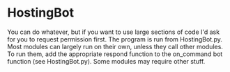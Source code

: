# HostingBot
You can do whatever, but if you want to use large sections of code I'd ask for you to request permission first. 
The program is run from HostingBot.py. Most modules can largely run on their own, unless they call other modules. To run them, add the appropriate respond function to the on_command bot function (see HostingBot.py). Some modules may require other stuff.
